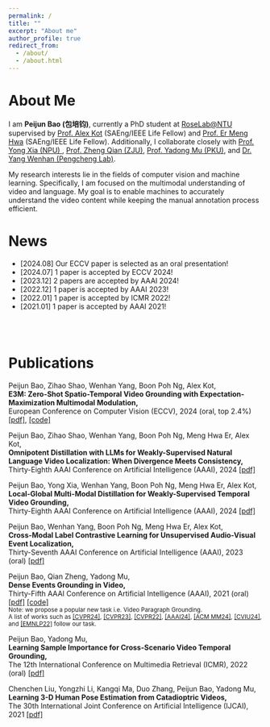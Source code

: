 ```yaml
---
permalink: /
title: ""
excerpt: "About me"
author_profile: true
redirect_from: 
  - /about/
  - /about.html
---
```

About Me
======
I am **Peijun Bao (包培钧)**, currently a PhD student at [RoseLab@NTU](https://www.ntu.edu.sg/rose/about-us/our-people#Content_C001_Col00) supervised by [Prof. Alex Kot](https://personal.ntu.edu.sg/eackot/) (SAEng/IEEE Life Fellow) and [Prof. Er Meng Hwa](https://www.ntu.edu.sg/research/faculty-directory/detail/rp02304) (SAEng/IEEE Life Fellow). Additionally, I collaborate closely with [Prof. Yong Xia (NPU) ](https://scholar.google.com/citations?user=Usw1jeMAAAAJ&hl=en), [Prof. Zheng Qian (ZJU)](https://person.zju.edu.cn/zq),  [Prof. Yadong Mu (PKU)](http://www.muyadong.com/), and [Dr. Yang Wenhan (Pengcheng Lab)](https://flyywh.github.io/).

My research interests lie in the fields of computer vision and machine learning. Specifically, I am focused on the multimodal understanding of video and language. My goal is to enable machines to accurately understand the video content while keeping the manual annotation process efficient.

News
======
- [2024.08] Our ECCV paper is selected as an oral presentation! 
- [2024.07] 1 paper is accepted by ECCV 2024!
- [2023.12] 2 papers are accepted by AAAI 2024!
- [2022.12] 1 paper is accepted by AAAI 2023!
- [2022.01] 1 paper is accepted by ICMR 2022!
- [2021.01] 1 paper is accepted by AAAI 2021!
<br />
<br />

Publications 
======
Peijun Bao, Zihao Shao, Wenhan Yang, Boon Poh Ng, Alex Kot,
<br />
**E3M: Zero-Shot Spatio-Temporal Video Grounding with Expectation-Maximization Multimodal Modulation,** 
<br />
European Conference on Computer Vision (ECCV), 2024 (oral, top 2.4%) [[pdf]](https://baopj.github.io/files/ECCV24_E3M_ZeroSTVG.pdf), [[code]](https://github.com/baopj/E3M) 



Peijun Bao, Zihao Shao, Wenhan Yang, Boon Poh Ng, Meng Hwa Er, Alex Kot,
<br />
**Omnipotent Distillation with LLMs for Weakly-Supervised Natural Language Video Localization: When Divergence Meets Consistency,**
<br />
Thirty-Eighth AAAI Conference on Artificial Intelligence (AAAI), 2024  [[pdf]](https://baopj.github.io/files/OmniD_AAAI2024.pdf) 


Peijun Bao, Yong Xia, Wenhan Yang, Boon Poh Ng, Meng Hwa Er, Alex Kot, 
<br />
**Local-Global Multi-Modal Distillation for Weakly-Supervised Temporal Video Grounding,** 
<br />
Thirty-Eighth AAAI Conference on Artificial Intelligence (AAAI), 2024 [[pdf]](https://baopj.github.io/files/MMDist_AAAI2024.pdf)


Peijun Bao, Wenhan Yang, Boon Poh Ng, Meng Hwa Er, Alex Kot,
<br />
**Cross-Modal Label Contrastive Learning for Unsupervised Audio-Visual Event Localization,** 
<br />
Thirty-Seventh AAAI Conference on Artificial Intelligence (AAAI), 2023 (oral) [[pdf]](https://ojs.aaai.org/index.php/AAAI/article/view/25093)


Peijun Bao, Qian Zheng, Yadong Mu,
<br />
**Dense Events Grounding in Video,** 
<br />
Thirty-Fifth AAAI Conference on Artificial Intelligence (AAAI), 2021 (oral) [[pdf]](https://baopj.github.io/files/PeijunBao_AAAI21_DenseEventsGrounding.pdf) [[code]](https://github.com/baopj/DenseEventsGrounding)<br />
<small> Note: we propose a popular new task i.e. Video Paragraph Grounding. 
<br />
A list of works such as
[[CVPR24]](https://arxiv.org/pdf/2403.11463), 
[[CVPR23]](https://openaccess.thecvf.com/content/CVPR2023/papers/Tan_Hierarchical_Semantic_Correspondence_Networks_for_Video_Paragraph_Grounding_CVPR_2023_paper.pdf), 
[[CVPR22]](https://openaccess.thecvf.com/content/CVPR2022/papers/Jiang_Semi-Supervised_Video_Paragraph_Grounding_With_Contrastive_Encoder_CVPR_2022_paper.pdf), 
[[AAAI24]](https://ojs.aaai.org/index.php/AAAI/article/download/27959/27938), 
[[ACM MM24]](https://openreview.net/pdf?id=DkiAOcGQHy),
[[CVIU24]](https://arxiv.org/pdf/2109.11265), 
and 
[[EMNLP22]](https://aclanthology.org/2022.emnlp-main.639.pdf) 
follow our task. </small>

Peijun Bao, Yadong Mu,
<br />
**Learning Sample Importance for Cross-Scenario Video Temporal Grounding,** 
<br />
The 12th International Conference on Multimedia Retrieval (ICMR), 2022 (oral) [[pdf]](https://arxiv.org/pdf/2201.02848.pdf)


Chenchen Liu, Yongzhi Li, Kangqi Ma, Duo Zhang, Peijun Bao, Yadong Mu,
<br />
**Learning 3-D Human Pose Estimation from Catadioptric Videos,** 
<br />
The 30th International Joint Conference on Artificial Intelligence (IJCAI), 2021 [[pdf]](https://www.ijcai.org/proceedings/2021/0118.pdf)